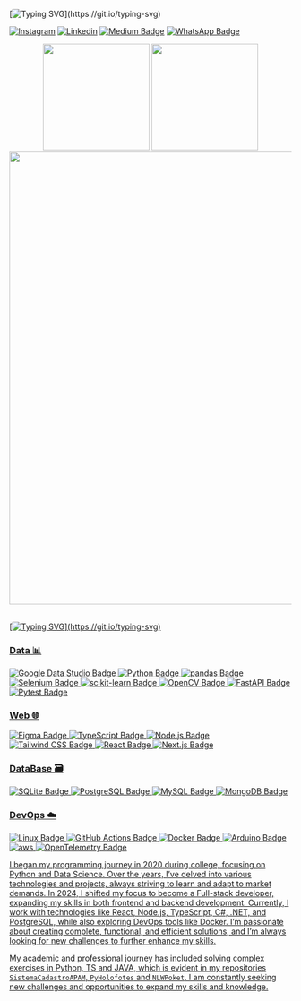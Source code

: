 [![Typing SVG](https://readme-typing-svg.demolab.com?pause=1000&color=D6008B&center=false&repeat=false&random=false&width=435&lines=Hello%2C+My+name+is+Vivi%F0%9F%91%8B!;I'm+studying+Front-End%F0%9F%9A%80!;Hello%2C+My+name+is+Vivi%F0%9F%91%8B!)](https://git.io/typing-svg)

[![Instagram](https://img.shields.io/badge/Instagram-E4405F?logo=instagram&logoColor=fff&style=for-the-badge)](https://www.instagram.com/veras_programmer/)
[![Linkedin](https://img.shields.io/badge/LinkedIn-0A66C2?logo=linkedin&logoColor=fff&style=for-the-badge)](https://www.linkedin.com/in/veras-d/)
[![Medium Badge](https://img.shields.io/badge/Medium-000?logo=medium&logoColor=fff&style=for-the-badge)](https://medium.com/@dveras2310)
[![WhatsApp Badge](https://img.shields.io/badge/WhatsApp-25D366?logo=whatsapp&logoColor=fff&style=for-the-badge)](https://wa.me/5598987216857)

<div align='center'>
  <a href="https://github.com/veras-d">
  <img height="190cm" src="https://github-readme-stats.vercel.app/api?username=Veras-D&show_icons=true&theme=radical"/>
  <img height="190cm" src="https://github-readme-stats.vercel.app/api/top-langs/?username=Veras-D&layout=compact&theme=radical&hide=Jupyter%20Notebook,css,c%2B%2B,html,go,hcl,matlab"/>  
  <img width="808cm" src="https://github-readme-activity-graph.vercel.app/graph?username=Veras-D&theme=redical&radius=16"/>
</div>
<!--https://badges.pages.dev/-->
<br>

[![Typing SVG](https://readme-typing-svg.demolab.com?pause=1000&color=D6008B&center=false&repeat=false&random=false&width=435&lines=Tecnologias🤖!)](https://git.io/typing-svg)
### Data 📊
![Google Data Studio Badge](https://img.shields.io/badge/Google%20Data%20Studio-669DF6?logo=googledatastudio&logoColor=fff&style=for-the-badge)
![Python Badge](https://img.shields.io/badge/Python-3776AB?logo=python&logoColor=fff&style=for-the-badge)
![pandas Badge](https://img.shields.io/badge/pandas-150458?logo=pandas&logoColor=fff&style=for-the-badge)
![Selenium Badge](https://img.shields.io/badge/Selenium-43B02A?logo=selenium&logoColor=fff&style=for-the-badge)
![scikit-learn Badge](https://img.shields.io/badge/scikit--learn-F7931E?logo=scikitlearn&logoColor=fff&style=for-the-badge)
![OpenCV Badge](https://img.shields.io/badge/OpenCV-5C3EE8?logo=opencv&logoColor=fff&style=for-the-badge)
![FastAPI Badge](https://img.shields.io/badge/FastAPI-009688?logo=fastapi&logoColor=fff&style=for-the-badge)
![Pytest Badge](https://img.shields.io/badge/Pytest-0A9EDC?logo=pytest&logoColor=fff&style=for-the-badge)
<!--
![Keras Badge](https://img.shields.io/badge/Keras-D00000?logo=keras&logoColor=fff&style=for-the-badge)
![TensorFlow Badge](https://img.shields.io/badge/TensorFlow-FF6F00?logo=tensorflow&logoColor=fff&style=for-the-badge)
-->

### Web 🌐
![Figma Badge](https://img.shields.io/badge/Figma-F24E1E?logo=figma&logoColor=fff&style=for-the-badge)
![TypeScript Badge](https://img.shields.io/badge/TypeScript-3178C6?logo=typescript&logoColor=fff&style=for-the-badge)
![Node.js Badge](https://img.shields.io/badge/Node.js-5FA04E?logo=nodedotjs&logoColor=fff&style=for-the-badge)
![Tailwind CSS Badge](https://img.shields.io/badge/Tailwind%20CSS-06B6D4?logo=tailwindcss&logoColor=fff&style=for-the-badge)
![React Badge](https://img.shields.io/badge/React-61DAFB?logo=react&logoColor=000&style=for-the-badge)
![Next.js Badge](https://img.shields.io/badge/Next.js-000?logo=nextdotjs&logoColor=fff&style=for-the-badge)

<!--
![Jest Badge](https://img.shields.io/badge/Jest-C21325?logo=jest&logoColor=fff&style=for-the-badge)
![.NET Badge](https://img.shields.io/badge/.NET-512BD4?logo=dotnet&logoColor=fff&style=for-the-badge)
![Angular Badge](https://img.shields.io/badge/Angular-0F0F11?logo=angular&logoColor=fff&style=for-the-badge)
![Spring Boot Badge](https://img.shields.io/badge/Spring%20Boot-6DB33F?logo=springboot&logoColor=fff&style=for-the-badge)
-->


### DataBase 🗃️
![SQLite Badge](https://img.shields.io/badge/SQLite-003B57?logo=sqlite&logoColor=fff&style=for-the-badge)
![PostgreSQL Badge](https://img.shields.io/badge/PostgreSQL-4169E1?logo=postgresql&logoColor=fff&style=for-the-badge)
![MySQL Badge](https://img.shields.io/badge/MySQL-4479A1?logo=mysql&logoColor=fff&style=for-the-badge)
![MongoDB Badge](https://img.shields.io/badge/MongoDB-47A248?logo=mongodb&logoColor=fff&style=for-the-badge)
<!--
![Amazon DynamoDB Badge](https://img.shields.io/badge/Amazon%20DynamoDB-4053D6?logo=amazondynamodb&logoColor=fff&style=for-the-badge)
![Firebase Badge](https://img.shields.io/badge/Firebase-DD2C00?logo=firebase&logoColor=fff&style=for-the-badge)
-->

### DevOps ☁️
![Linux Badge](https://img.shields.io/badge/Linux-FCC624?logo=linux&logoColor=000&style=for-the-badge)
![GitHub Actions Badge](https://img.shields.io/badge/GitHub%20Actions-2088FF?logo=githubactions&logoColor=fff&style=for-the-badge)
![Docker Badge](https://img.shields.io/badge/Docker-2496ED?logo=docker&logoColor=fff&style=for-the-badge)
![Arduino Badge](https://img.shields.io/badge/Arduino-00878F?logo=arduino&logoColor=fff&style=for-the-badge)
![aws](https://img.shields.io/badge/Amazon_AWS-232F3E?style=for-the-badge&logo=amazon-aws&logoColor=white)
![OpenTelemetry Badge](https://img.shields.io/badge/OpenTelemetry-000?logo=opentelemetry&logoColor=fff&style=for-the-badge)
<!--
![Grafana Badge](https://img.shields.io/badge/Grafana-F46800?logo=grafana&logoColor=fff&style=for-the-badge)
![Jenkins Badge](https://img.shields.io/badge/Jenkins-D24939?logo=jenkins&logoColor=fff&style=for-the-badge)
-->

I began my programming journey in 2020 during college, focusing on Python and Data Science. Over the years, I’ve
delved into various technologies and projects, always striving to learn and adapt to market demands. In 2024, I shifted
my focus to become a Full-stack developer, expanding my skills in both frontend and backend development. Currently,
I work with technologies like React, Node.js, TypeScript, C#, .NET, and PostgreSQL, while also exploring DevOps tools like
Docker. I’m passionate about creating complete, functional, and efficient solutions, and I’m always looking for new
challenges to further enhance my skills.

My academic and professional journey has included solving complex exercises in Python, TS and JAVA, which is evident in my repositories `SistemaCadastroAPAM`, `PyHolofotes` and `NLWPoket`. I am constantly seeking new challenges and opportunities to expand my skills and knowledge.

